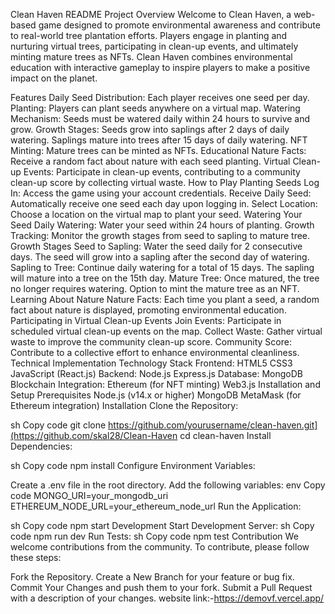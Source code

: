 Clean Haven README
Project Overview
Welcome to Clean Haven, a web-based game designed to promote environmental awareness and contribute to real-world tree plantation efforts. Players engage in planting and nurturing virtual trees, participating in clean-up events, and ultimately minting mature trees as NFTs. Clean Haven combines environmental education with interactive gameplay to inspire players to make a positive impact on the planet.

Features
Daily Seed Distribution: Each player receives one seed per day.
Planting: Players can plant seeds anywhere on a virtual map.
Watering Mechanism: Seeds must be watered daily within 24 hours to survive and grow.
Growth Stages:
Seeds grow into saplings after 2 days of daily watering.
Saplings mature into trees after 15 days of daily watering.
NFT Minting: Mature trees can be minted as NFTs.
Educational Nature Facts: Receive a random fact about nature with each seed planting.
Virtual Clean-up Events: Participate in clean-up events, contributing to a community clean-up score by collecting virtual waste.
How to Play
Planting Seeds
Log In: Access the game using your account credentials.
Receive Daily Seed: Automatically receive one seed each day upon logging in.
Select Location: Choose a location on the virtual map to plant your seed.
Watering Your Seed
Daily Watering: Water your seed within 24 hours of planting.
Growth Tracking: Monitor the growth stages from seed to sapling to mature tree.
Growth Stages
Seed to Sapling:
Water the seed daily for 2 consecutive days.
The seed will grow into a sapling after the second day of watering.
Sapling to Tree:
Continue daily watering for a total of 15 days.
The sapling will mature into a tree on the 15th day.
Mature Tree:
Once matured, the tree no longer requires watering.
Option to mint the mature tree as an NFT.
Learning About Nature
Nature Facts: Each time you plant a seed, a random fact about nature is displayed, promoting environmental education.
Participating in Virtual Clean-up Events
Join Events: Participate in scheduled virtual clean-up events on the map.
Collect Waste: Gather virtual waste to improve the community clean-up score.
Community Score: Contribute to a collective effort to enhance environmental cleanliness.
Technical Implementation
Technology Stack
Frontend:
HTML5
CSS3
JavaScript (React.js)
Backend:
Node.js
Express.js
Database:
MongoDB
Blockchain Integration:
Ethereum (for NFT minting)
Web3.js
Installation and Setup
Prerequisites
Node.js (v14.x or higher)
MongoDB
MetaMask (for Ethereum integration)
Installation
Clone the Repository:

sh
Copy code
git clone https://github.com/yourusername/clean-haven.git](https://github.com/skal28/Clean-Haven
cd clean-haven
Install Dependencies:

sh
Copy code
npm install
Configure Environment Variables:

Create a .env file in the root directory.
Add the following variables:
env
Copy code
MONGO_URI=your_mongodb_uri
ETHEREUM_NODE_URL=your_ethereum_node_url
Run the Application:

sh
Copy code
npm start
Development
Start Development Server:
sh
Copy code
npm run dev
Run Tests:
sh
Copy code
npm test
Contribution
We welcome contributions from the community. To contribute, please follow these steps:

Fork the Repository.
Create a New Branch for your feature or bug fix.
Commit Your Changes and push them to your fork.
Submit a Pull Request with a description of your changes.
website link:-https://demovf.vercel.app/
